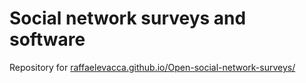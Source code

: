 # Social network surveys and software

Repository for [raffaelevacca.github.io/Open-social-network-surveys/](https://raffaelevacca.github.io/Open-social-network-surveys/)
